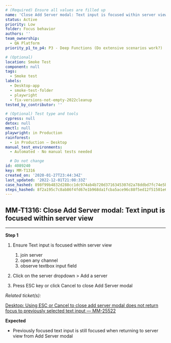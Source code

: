 ```yaml
---
# (Required) Ensure all values are filled up
name: 'Close Add Server modal: Text input is focused within server view'
status: Active
priority: Low
folder: Focus behavior
authors: ''
team_ownership:
  - QA Platform
priority_p1_to_p4: P3 - Deep Functions (Do extensive scenarios work?)

# (Optional)
location: Smoke Test
component: null
tags:
  - Smoke test
labels:
  - Desktop-app
  - smoke-test-folder
  - playwright
  - fix-versions-not-empty-2022cleanup
tested_by_contributor: ''

# (Optional) Test type and tools
cypress: null
detox: null
mmctl: null
playwright: in Production
rainforest:
  - in Production — Desktop
manual_test_environments:
  - Automated - No manual tests needed

  # Do not change
id: 4089240
key: MM-T1316
created_on: '2020-01-27T23:44:34Z'
last_updated: '2022-12-01T21:08:33Z'
case_hashed: 898f99b4832d288cc1dc974ab4b720d3716345307d2a78ddbd7fc74e5b8e63f19c9298a3b26d3656c933387122969f98
steps_hashed: 8f2a195c7c8ab86f4fd67e1b968da1fcba5ace96c88f5ed12f51501e680f76f9342ccd1b9cd0baa60b69f482ca6ce41b
---
```


<!-- (Auto-generated) Based on frontmatter's "key" and "name" -->

## MM-T1316: Close Add Server modal: Text input is focused within server view

---

**Step 1**

1. Ensure Text input is focused within server view

   1. join server
   2. open any channel
   3. observe textbox input field

2. Click on the server dropdown > Add a server

3. Press ESC key or click Cancel to close Add Server modal

_Related ticket(s):_

[Desktop: Using ESC or Cancel to close add server modal does not return focus to previously selected text input — MM-25522](https://mattermost.atlassian.net/browse/MM-25522)

**Expected**

- Previously focused text input is still focused when returning to server view from Add Server modal
